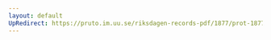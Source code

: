 ```yaml
---
layout: default
UpRedirect: https://pruto.im.uu.se/riksdagen-records-pdf/1877/prot-1877--fk--041/prot-1877--fk--041_024.pdf
---
```

